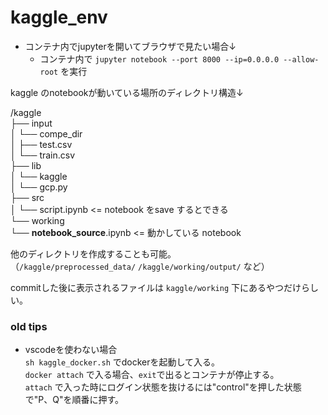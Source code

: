 # kaggle_env

* コンテナ内でjupyterを開いてブラウザで見たい場合↓
    * コンテナ内で `jupyter notebook --port 8000 --ip=0.0.0.0 --allow-root` を実行  

kaggle のnotebookが動いている場所のディレクトリ構造↓  

/kaggle  
├── input  
│   └── compe_dir  
│       ├── test.csv  
│       └── train.csv  
├── lib  
│   └── kaggle  
│       └── gcp.py  
├── src  
│   └── script.ipynb <= notebook をsave するとできる  
└── working  
    └── __notebook_source__.ipynb   <= 動かしている notebook  

他のディレクトリを作成することも可能。  
（`/kaggle/preprocessed_data/` `/kaggle/working/output/` など）  

commitした後に表示されるファイルは `kaggle/working` 下にあるやつだけらしい。  

### old tips  
* vscodeを使わない場合  
`sh kaggle_docker.sh` でdockerを起動して入る。  
`docker attach` で入る場合、`exit`で出るとコンテナが停止する。  
`attach` で入った時にログイン状態を抜けるには"control"を押した状態で"P、Q"を順番に押す。  
